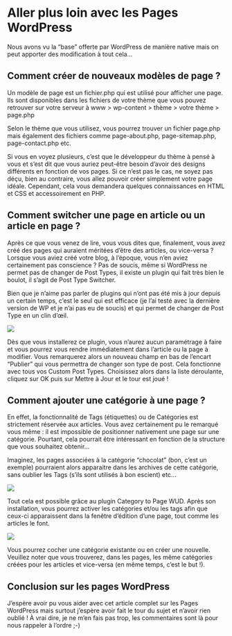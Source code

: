 # Aller plus loin avec les Pages WordPress

Nous avons vu la “base” offerte par WordPress de manière native mais on peut apporter des modification à tout cela…

## Comment créer de nouveaux modèles de page ?

Un modèle de page est un fichier.php qui est utilisé pour afficher une page. Ils sont disponibles dans les fichiers de votre thème que vous pouvez retrouver sur votre serveur à www > wp-content > thème > votre thème > page.php

Selon le thème que vous utilisez, vous pourrez trouver un fichier page.php mais également des fichiers comme page-about.php, page-sitemap.php, page-contact.php etc.

Si vous en voyez plusieurs, c’est que le développeur du thème à pensé à vous et s’est dit que vous auriez peut-être besoin d’avoir des designs différents en fonction de vos pages. Si ce n’est pas le cas, ne soyez pas déçu, bien au contraire, vous allez pouvoir créer simplement votre page idéale. Cependant, cela vous demandera quelques connaissances en HTML et CSS et accessoirement en PHP.

## Comment switcher une page en article ou un article en page ?

Après ce que vous venez de lire, vous vous dites que, finalement, vous avez créé des pages qui auraient méritées d’être des articles, ou vice-versa ? Lorsque vous aviez créé votre blog, à l’époque, vous n’en aviez certainement pas conscience ? Pas de soucis, même si WordPress ne permet pas de changer de Post Types, il existe un plugin qui fait très bien le boulot, il s’agit de Post Type Switcher.

Bien que je n’aime pas parler de plugins qui n’ont pas été mis à jour depuis un certain temps, c’est le seul qui est efficace (je l’ai testé avec la dernière version de WP et je n’ai pas eu de soucis) et qui permet de changer de Post Type en un clin d’œil.

![](https://wpformation.com/wp-content/uploads/2017/11/post-type-switcher.jpg)

Dès que vous installerez ce plugin, vous n’aurez aucun paramétrage à faire et vous pourrez vous rendre immédiatement dans l’article ou la page à modifier. Vous remarquerez alors un nouveau champ en bas de l’encart “Publier” qui vous permettra de changer son type de post. Cela fonctionne avec tous vos Custom Post Types. Choisissez alors dans la liste déroulante, cliquez sur OK puis sur Mettre à Jour et le tour est joué !

## Comment ajouter une catégorie à une page ?

En effet, la fonctionnalité de Tags (étiquettes) ou de Catégories est strictement réservée aux articles. Vous avez certainement pu le remarqué vous même : il est impossible de positionner nativement une page sur une catégorie. Pourtant, cela pourrait être intéressant en fonction de la structure que vous souhaitez obtenir…

Imaginez, les pages associées à la catégorie “chocolat” (bon, c’est un exemple) pourraient alors apparaitre dans les archives de cette catégorie, sans oublier les Tags (s’ils sont utilisés à bon escient) etc…

![](https://wpformation.com/wp-content/uploads/2017/11/category-to-page.jpg)

Tout cela est possible grâce au plugin Category to Page WUD. Après son installation, vous pourrez activer les catégories et/ou les tags afin que ceux-ci apparaissent dans la fenêtre d’édition d’une page, tout comme les articles le font.

![](https://wpformation.com/wp-content/uploads/2017/11/ajout-tag-category-pages.jpg)

Vous pourrez cocher une catégorie existante ou en créer une nouvelle. Veuillez noter que vous trouverez, dans les pages, les même catégories créées pour les articles et vice-versa (en même temps, c’est le but !).

## Conclusion sur les pages WordPress

J’espère avoir pu vous aider avec cet article complet sur les Pages WordPress mais surtout j’espère avoir fait le tour du sujet et n’avoir rien oublié ! À vrai dire, je ne m’en fais pas trop, les commentaires sont là pour nous rappeler à l’ordre ;-)
